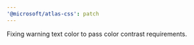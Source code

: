 ```yaml
---
'@microsoft/atlas-css': patch
---
```


Fixing warning text color to pass color contrast requirements.

